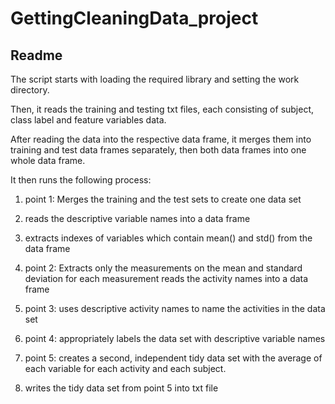 GettingCleaningData_project
===========================

## Readme

The script starts with loading the required library and setting the work directory.

Then, it reads the training and testing txt files, each consisting of subject, class
label and feature variables data.

After reading the data into the respective data frame, it merges them into training 
and test data frames separately, then both data frames into one whole data frame.

It then runs the following process:

  1) point 1: Merges the training and the test sets to create one data set
  
  2) reads the descriptive variable names into a data frame
  
  3) extracts indexes of variables which contain mean() and std() from the data frame
  
  4) point 2: Extracts only the measurements on the mean and standard deviation for each measurement
  reads the activity names into a data frame
  
  5) point 3: uses descriptive activity names to name the activities in the data set
  
  6) point 4: appropriately labels the data set with descriptive variable names 
  
  7) point 5: creates a second, independent tidy data set with the average of each variable for each activity and each subject.
  
  8) writes the tidy data set from point 5 into txt file




